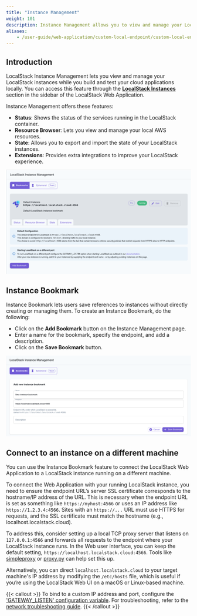 ```yaml
---
title: "Instance Management"
weight: 101
description: Instance Management allows you to view and manage your LocalStack instances through the LocalStack Web Application alongside other auxiliary features.
aliases:
    - /user-guide/web-application/custom-local-endpoint/custom-local-endpoint/
---
```


## Introduction

LocalStack Instance Management lets you view and manage your LocalStack instances while you build and test your cloud applications locally. You can access this feature through the [**LocalStack Instances**](https://app.localstack.cloud/instances) section in the sidebar of the LocalStack Web Application.

Instance Management offers these features:

-   **Status**: Shows the status of the services running in the LocalStack container.
-   **Resource Browser**: Lets you view and manage your local AWS resources.
-   **State**: Allows you to export and import the state of your LocalStack instances.
-   **Extensions**: Provides extra integrations to improve your LocalStack experience.

<img src="instance-management.png" alt="LocalStack Web Application's Instance Management page" title="Instance Management" width="800px" />

## Instance Bookmark

Instance Bookmark lets users save references to instances without directly creating or managing them. To create an Instance Bookmark, do the following:

-   Click on the **Add Bookmark** button on the Instance Management page.
-   Enter a name for the bookmark, specify the endpoint, and add a description.
-   Click on the **Save Bookmark** button.

<img src="new-instance-bookmark.png" alt="Instance Bookmark" title="Instance Bookmark" width="800px" />

## Connect to an instance on a different machine

You can use the Instance Bookmark feature to connect the LocalStack Web Application to a LocalStack instance running on a different machine.

To connect the Web Application with your running LocalStack instance, you need to ensure the endpoint URL’s server SSL certificate corresponds to the hostname/IP address of the URL. This is necessary when the endpoint URL is set as something like `https://myhost:4566` or uses an IP address like `https://1.2.3.4:4566`. Sites with an `https://...` URL must use HTTPS for requests, and the SSL certificate must match the hostname (e.g., localhost.localstack.cloud).

To address this, consider setting up a local TCP proxy server that listens on `127.0.0.1:4566` and forwards all requests to the endpoint where your LocalStack instance runs. In the Web user interface, you can keep the default setting, `https://localhost.localstack.cloud:4566`. Tools like [simpleproxy](https://manpages.ubuntu.com/manpages/trusty/man1/simpleproxy.1.html) or [proxy.py](https://github.com/abhinavsingh/proxy.py) can help set this up.

Alternatively, you can direct `localhost.localstack.cloud` to your target machine's IP address by modifying the `/etc/hosts` file, which is useful if you’re using the LocalStack Web UI on a macOS or Linux-based machine.

{{< callout >}}
To bind to a custom IP address and port, configure the ['GATEWAY_LISTEN' configuration variable](https://docs.localstack.cloud/references/configuration/#core). For troubleshooting, refer to the [network troubleshooting guide](https://docs.localstack.cloud/references/network-troubleshooting/).
{{< /callout >}}
